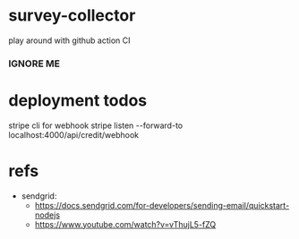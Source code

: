 # survey-collector

play around with github action CI

### IGNORE ME 

# deployment todos
stripe cli for webhook
stripe listen --forward-to localhost:4000/api/credit/webhook


# refs
- sendgrid: 
    - https://docs.sendgrid.com/for-developers/sending-email/quickstart-nodejs
    - https://www.youtube.com/watch?v=vThujL5-fZQ